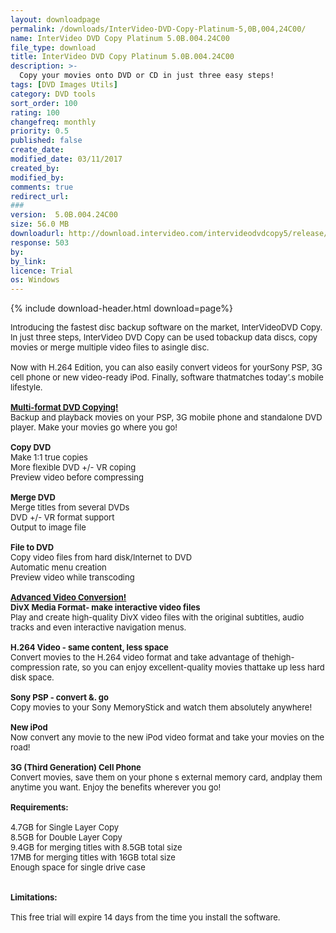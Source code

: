 ```yaml
---
layout: downloadpage
permalink: /downloads/InterVideo-DVD-Copy-Platinum-5,0B,004,24C00/
name: InterVideo DVD Copy Platinum 5.0B.004.24C00
file_type: download
title: InterVideo DVD Copy Platinum 5.0B.004.24C00
description: >-
  Copy your movies onto DVD or CD in just three easy steps!
tags: [DVD Images Utils]
category: DVD tools
sort_order: 100
rating: 100
changefreq: monthly
priority: 0.5
published: false
create_date: 
modified_date: 03/11/2017
created_by: 
modified_by: 
comments: true
redirect_url: 
### 
version:  5.0B.004.24C00
size: 56.0 MB
downloadurl: http://download.intervideo.com/intervideodvdcopy5/release/Jpn/IVIDVDCopy5.exe
response: 503
by: 
by_link: 
licence: Trial 
os: Windows
---
```


{% include download-header.html download=page%}

<p style="fix-download-text !important">
<p><font size="2"><p>Introducing the fastest disc backup software on the market, InterVideoDVD Copy. In just three steps, InterVideo DVD Copy can be used tobackup data discs, copy movies or merge multiple video files to asingle disc. <br />
<br />
Now with H.264 Edition, you can also easily convert videos for yourSony PSP, 3G cell phone or new video-ready iPod. Finally, software thatmatches today’.s mobile lifestyle.<br />
<br />
<u><strong>Multi-format DVD Copying!</strong></u><br />
Backup and playback movies on your PSP, 3G mobile phone and standalone DVD player. Make your movies go where you go! <br />
<br />
<strong>Copy DVD</strong><br />
Make 1:1 true copies <br />
More flexible DVD +/- VR coping <br />
Preview video before compressing<br />
<br />
<strong>Merge DVD</strong><br />
Merge titles from several DVDs <br />
DVD +/- VR format support <br />
Output to image file<br />
<br />
<strong>File to DVD</strong><br />
Copy video files from hard disk/Internet to DVD <br />
Automatic menu creation <br />
Preview video while transcoding<br />
<br />
<u><strong>Advanced Video Conversion!</strong></u><br />
<strong>DivX Media Format- make interactive video files </strong><br />
Play and create high-quality DivX video files with the original subtitles, audio tracks and even interactive navigation menus.<br />
<br />
<strong>H.264 Video - same content, less space</strong><br />
Convert movies to the H.264 video format and take advantage of thehigh-compression rate, so you can enjoy excellent-quality movies thattake up less hard disk space.<br />
<br />
<strong>Sony PSP - convert &amp;. go</strong><br />
Copy movies to your Sony MemoryStick and watch them absolutely anywhere!<br />
<br />
<strong>New iPod</strong><br />
Now convert any movie to the new iPod video format and take your movies on the road!<br />
<br />
<strong>3G (Third Generation) Cell Phone</strong><br />
Convert movies, save them on your phone s external memory card, andplay them anytime you want. Enjoy the benefits wherever you go! <br />
<br />
<span><strong>Requirements:</strong></span><br />
<br />
4.7GB for Single Layer Copy <br />
8.5GB for Double Layer Copy <br />
9.4GB for merging titles with 8.5GB total size <br />
17MB for merging titles with 16GB total size <br />
Enough space for single drive case <br />
<br />
<br />
<span><strong>Limitations:</strong></span><br />
<br />
This free trial will expire 14 days from the time you install the software.</p></p></p>
